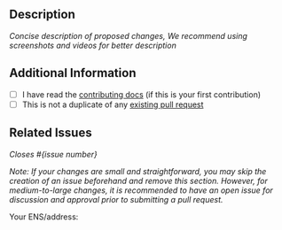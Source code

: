 ## Description

_Concise description of proposed changes, We recommend using screenshots and videos for better description_

## Additional Information

- [ ] I have read the [contributing docs](/scaffold-eth/scaffold-eth-2/blob/main/CONTRIBUTING.md) (if this is your first contribution)
- [ ] This is not a duplicate of any [existing pull request](https://github.com/scaffold-eth/scaffold-eth-2/pulls)

## Related Issues

_Closes #{issue number}_

_Note: If your changes are small and straightforward, you may skip the creation of an issue beforehand and remove this section. However, for medium-to-large changes, it is recommended to have an open issue for discussion and approval prior to submitting a pull request._

Your ENS/address: